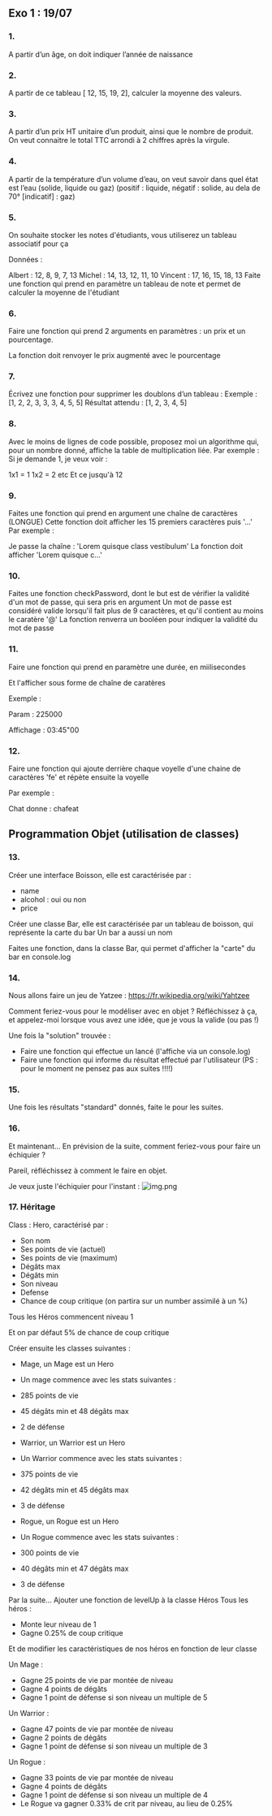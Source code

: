 ## Exo 1 : 19/07

### 1.
A partir d’un âge, on doit indiquer l’année de naissance


### 2.
A partir de ce tableau [ 12, 15, 19, 2], calculer la moyenne des valeurs.


### 3.
A partir d’un prix HT unitaire d’un produit, ainsi que le nombre de produit. On veut connaitre le total TTC arrondi à 2 chiffres après la virgule.


### 4.
A partir de la température d’un volume d’eau, on veut savoir dans quel état est l’eau (solide, liquide ou gaz) (positif : liquide, négatif : solide, au dela de 70° [indicatif] : gaz)


### 5.
On souhaite stocker les notes d'étudiants, vous utiliserez un tableau associatif pour ça

Données :

Albert : 12, 8, 9, 7, 13
Michel : 14, 13, 12, 11, 10
Vincent : 17, 16, 15, 18, 13
Faite une fonction qui prend en paramètre un tableau de note et permet de calculer la moyenne de l'étudiant


### 6.
Faire une fonction qui prend 2 arguments en paramètres : un prix et un pourcentage.

La fonction doit renvoyer le prix augmenté avec le pourcentage


### 7.

Écrivez une fonction pour supprimer les doublons d’un tableau : Exemple : [1, 2, 2, 3, 3, 3, 4, 5, 5] Résultat attendu : [1, 2, 3, 4, 5]


### 8.

Avec le moins de lignes de code possible, proposez moi un algorithme qui, pour un nombre donné, affiche la table de multiplication liée. Par exemple : Si je demande 1, je veux voir :

1x1 = 1
1x2 = 2
etc Et ce jusqu'à 12


### 9.

Faites une fonction qui prend en argument une chaîne de caractères (LONGUE) Cette fonction doit afficher les 15 premiers caractères puis '...' Par exemple :

Je passe la chaîne : 'Lorem quisque class vestibulum'
La fonction doit afficher 'Lorem quisque c...'


### 10.

Faites une fonction checkPassword, dont le but est de vérifier la validité d'un mot de passe, qui sera pris en argument Un mot de passe est considéré valide lorsqu'il fait plus de 9 caractères, et qu'il contient au moins le caratère '@' La fonction renverra un booléen pour indiquer la validité du mot de passe


### 11.

Faire une fonction qui prend en paramètre une durée, en miilisecondes

Et l'afficher sous forme de chaîne de caratères

Exemple :

Param : 225000

Affichage : 03:45"00


### 12.

Faire une fonction qui ajoute derrière chaque voyelle d'une chaine de caractères 'fe' et répète ensuite la voyelle

Par exemple :

Chat donne : chafeat

## Programmation Objet (utilisation de classes)
### 13.

Créer une interface Boisson, elle est caractérisée par :
- name
- alcohol : oui ou non
- price

Créer une classe Bar, elle est caractérisée par un tableau de boisson, qui représente la carte du bar
Un bar a aussi un nom

Faites une fonction, dans la classe Bar, qui permet d'afficher la "carte" du bar en console.log


### 14.

Nous allons faire un jeu de Yatzee : https://fr.wikipedia.org/wiki/Yahtzee

Comment feriez-vous pour le modéliser avec en objet ?
Réfléchissez à ça, et appelez-moi lorsque vous avez une idée, que je vous la valide (ou pas !)

Une fois la "solution" trouvée :
- Faire une fonction qui effectue un lancé (l'affiche via un console.log)
- Faire une fonction qui informe du résultat effectué par l'utilisateur
  (PS : pour le moment ne pensez pas aux suites !!!!)


### 15.

Une fois les résultats "standard" donnés, faite le pour les suites.


### 16.

Et maintenant... En prévision de la suite, comment feriez-vous pour faire un échiquier ?

Pareil, réfléchissez à comment le faire en objet.

Je veux juste l'échiquier pour l'instant : ![img.png](img.png)


### 17. Héritage

Class : Hero, caractérisé par :

- Son nom
- Ses points de vie (actuel)
- Ses points de vie (maximum)
- Dégâts max
- Dégâts min
- Son niveau
- Defense
- Chance de coup critique (on partira sur un number assimilé à un %)

Tous les Héros commencent niveau 1

Et on par défaut 5% de chance de coup critique

Créer ensuite les classes suivantes :


- Mage, un Mage est un Hero
- Un mage commence avec les stats suivantes :
 - 285 points de vie
 - 45 dégâts min et 48 dégâts max
 - 2 de défense



- Warrior, un Warrior est un Hero
- Un Warrior commence avec les stats suivantes :
- 375 points de vie
- 42 dégâts min et 45 dégâts max
- 3 de défense
 


- Rogue, un Rogue est un Hero
- Un Rogue commence avec les stats suivantes :
- 300 points de vie
- 40 dégâts min et 47 dégâts max
- 3 de défense



Par la suite... Ajouter une fonction de levelUp à la classe Héros
Tous les héros :
- Monte leur niveau de 1
- Gagne 0.25% de coup critique


Et de modifier les caractéristiques de nos héros en fonction de leur classe

Un Mage :
- Gagne 25 points de vie par montée de niveau
- Gagne 4 points de dégâts
- Gagne 1 point de défense si son niveau un multiple de 5



Un Warrior :
- Gagne 47 points de vie par montée de niveau
- Gagne 2 points de dégâts
- Gagne 1 point de défense si son niveau un multiple de 3



Un Rogue :
- Gagne 33 points de vie par montée de niveau
- Gagne 4 points de dégâts
- Gagne 1 point de défense si son niveau un multiple de 4
- Le Rogue va gagner 0.33% de crit par niveau, au lieu de 0.25%










